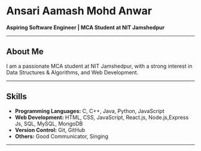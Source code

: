 # Ansari Aamash Mohd Anwar
**Aspiring Software Engineer | MCA Student at NIT Jamshedpur**

---

## About Me
I am a passionate MCA student at NIT Jamshedpur, with a strong interest in Data Structures & Algorithms, and Web Development. 

---

## Skills
- **Programming Languages:** C, C++, Java, Python, JavaScript
- **Web Development:** HTML, CSS, JavaScript, React.js, Node.js,Express Js, SQL, MySQL, MongoDB
- **Version Control:** Git, GitHub
- **Others:** Good Communicator, Singing

---


